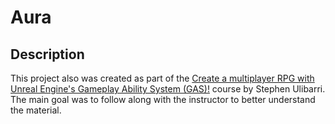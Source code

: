 # Aura

## Description
This project also was created as part of the [Create a multiplayer RPG with Unreal Engine's Gameplay Ability System (GAS)!](https://www.udemy.com/course/unreal-engine-5-gas-top-down-rpg) course by Stephen Ulibarri. The main goal was to follow along with the instructor to better understand the material.
